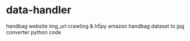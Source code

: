 # data-handler

handbag website img_url crawling &amp; h5py amazon handbag dataset to jpg converter python code 
